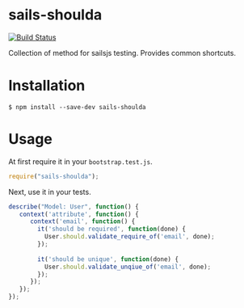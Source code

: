sails-shoulda
=====

[![Build Status](https://travis-ci.org/Ninevillage/sails-shoulda.svg?branch=master)](https://travis-ci.org/Ninevillage/sails-shoulda)

Collection of method for sailsjs testing. Provides common shortcuts.

# Installation

```
$ npm install --save-dev sails-shoulda
```

# Usage

At first require it in your ```bootstrap.test.js```.

```JavaScript
require("sails-shoulda");
```

Next, use it in your tests.

```JavaScript
describe("Model: User", function() {
   context('attribute', function() {
      context('email', function() {
        it('should be required', function(done) {
          User.should.validate_require_of('email', done);
        });
        
        it('should be unique', function(done) {
          User.should.validate_unqiue_of('email', done);
        });
      });
   });
});
```